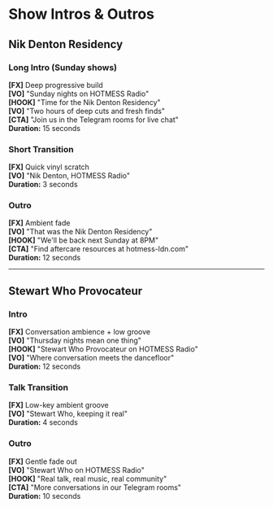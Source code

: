 # Show Intros & Outros

## Nik Denton Residency

### Long Intro (Sunday shows)
**[FX]** Deep progressive build  
**[VO]** "Sunday nights on HOTMESS Radio"  
**[HOOK]** "Time for the Nik Denton Residency"  
**[VO]** "Two hours of deep cuts and fresh finds"  
**[CTA]** "Join us in the Telegram rooms for live chat"  
**Duration:** 15 seconds

### Short Transition
**[FX]** Quick vinyl scratch  
**[VO]** "Nik Denton, HOTMESS Radio"  
**Duration:** 3 seconds

### Outro
**[FX]** Ambient fade  
**[VO]** "That was the Nik Denton Residency"  
**[HOOK]** "We'll be back next Sunday at 8PM"  
**[CTA]** "Find aftercare resources at hotmess-ldn.com"  
**Duration:** 12 seconds

---

## Stewart Who Provocateur  

### Intro
**[FX]** Conversation ambience + low groove  
**[VO]** "Thursday nights mean one thing"  
**[HOOK]** "Stewart Who Provocateur on HOTMESS Radio"  
**[VO]** "Where conversation meets the dancefloor"  
**Duration:** 12 seconds

### Talk Transition
**[FX]** Low-key ambient groove  
**[VO]** "Stewart Who, keeping it real"  
**Duration:** 4 seconds

### Outro
**[FX]** Gentle fade out  
**[VO]** "Stewart Who on HOTMESS Radio"  
**[HOOK]** "Real talk, real music, real community"  
**[CTA]** "More conversations in our Telegram rooms"  
**Duration:** 10 seconds